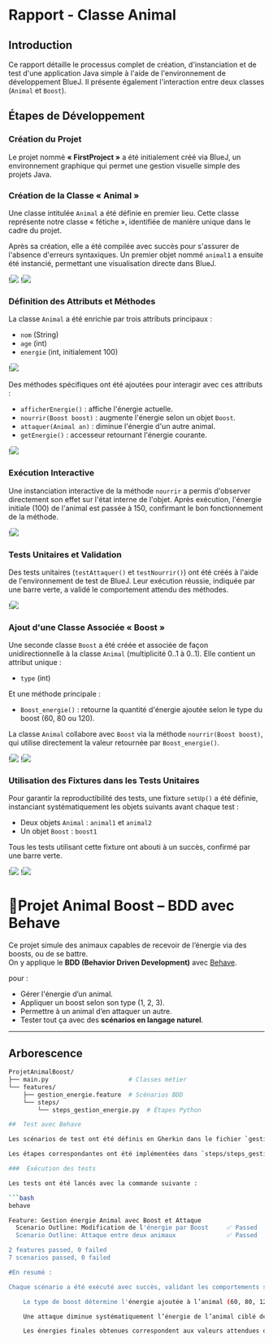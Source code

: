 # Rapport - Classe Animal

## Introduction

Ce rapport détaille le processus complet de création, d'instanciation et de test d'une application Java simple à l'aide de l'environnement de développement BlueJ. Il présente également l'interaction entre deux classes (`Animal` et `Boost`).


## Étapes de Développement

### Création du Projet

Le projet nommé **« FirstProject »** a été initialement créé via BlueJ, un environnement graphique qui permet une gestion visuelle simple des projets Java.

### Création de la Classe « Animal »

Une classe intitulée `Animal` a été définie en premier lieu. Cette classe représente notre classe « fétiche », identifiée de manière unique dans le cadre du projet.

Après sa création, elle a été compilée avec succès pour s'assurer de l'absence d'erreurs syntaxiques. Un premier objet nommé `animal1` a ensuite été instancié, permettant une visualisation directe dans BlueJ.

!![](Agilit-_TP1/Projet_metha_images/Instancier_Classe.png)
!![](Projet_metha_images/Création_et_compilation_classe.png)

### Définition des Attributs et Méthodes

La classe `Animal` a été enrichie par trois attributs principaux :

- `nom` (String)
- `age` (int)
- `energie` (int, initialement 100)

!![](Projet_metha_images/variable_animal.png)

Des méthodes spécifiques ont été ajoutées pour interagir avec ces attributs :

- `afficherEnergie()` : affiche l'énergie actuelle.
- `nourrir(Boost boost)` : augmente l'énergie selon un objet `Boost`.
- `attaquer(Animal an)` : diminue l'énergie d'un autre animal.
- `getEnergie()` : accesseur retournant l'énergie courante.

!![](Projet_metha_images/animal_methode.png)

### Exécution Interactive

Une instanciation interactive de la méthode `nourrir` a permis d'observer directement son effet sur l'état interne de l'objet. Après exécution, l'énergie initiale (100) de l'animal est passée à 150, confirmant le bon fonctionnement de la méthode.

!![](Projet_metha_images/nourrir_effet.png)

### Tests Unitaires et Validation

Des tests unitaires (`testAttaquer()` et `testNourrir()`) ont été créés à l'aide de l'environnement de test de BlueJ. Leur exécution réussie, indiquée par une barre verte, a validé le comportement attendu des méthodes.

!![](Projet_metha_images/Tester_methode_classe.png)

### Ajout d'une Classe Associée « Boost »

Une seconde classe `Boost` a été créée et associée de façon unidirectionnelle à la classe `Animal` (multiplicité 0..1 à 0..1). Elle contient un attribut unique :

- `type` (int)

Et une méthode principale :

- `Boost_energie()` : retourne la quantité d'énergie ajoutée selon le type du boost (60, 80 ou 120).

La classe `Animal` collabore avec `Boost` via la méthode `nourrir(Boost boost)`, qui utilise directement la valeur retournée par `Boost_energie()`.

!![](Projet_metha_images/boost_variable.png)
!![](Projet_metha_images/boost_methodes.png)

### Utilisation des Fixtures dans les Tests Unitaires

Pour garantir la reproductibilité des tests, une fixture `setUp()` a été définie, instanciant systématiquement les objets suivants avant chaque test :

- Deux objets `Animal` : `animal1` et `animal2`
- Un objet `Boost` : `boost1`

Tous les tests utilisant cette fixture ont abouti à un succès, confirmé par une barre verte.

!![](Projet_metha_images/Test_fixture(13).png)
!![](Projet_metha_images/Question_12.png)




# 🐾Projet Animal Boost – BDD avec Behave

Ce projet simule des animaux capables de recevoir de l’énergie via des boosts, ou de se battre.  
On y applique le **BDD (Behavior Driven Development)** avec [Behave](https://behave.readthedocs.io/).

pour :

- Gérer l'énergie d’un animal.
- Appliquer un boost selon son type (1, 2, 3).
- Permettre à un animal d’en attaquer un autre.
- Tester tout ça avec des **scénarios en langage naturel**.

---

##  Arborescence

```bash
ProjetAnimalBoost/
├── main.py                      # Classes métier
└── features/
    ├── gestion_energie.feature  # Scénarios BDD
    └── steps/
        └── steps_gestion_energie.py  # Étapes Python

##  Test avec Behave

Les scénarios de test ont été définis en Gherkin dans le fichier `gestion_energie.feature`. Chaque scénario décrit un comportement attendu du système : augmentation de l’énergie après un boost, ou réduction de l’énergie après une attaque.

Les étapes correspondantes ont été implémentées dans `steps/steps_gestion_energie.py` à l’aide de la syntaxe `@given`, `@when`, `@then` de Behave, et sont directement reliées aux classes métier `Animal` et `Boost` définies dans `main.py`.

###  Exécution des tests

Les tests ont été lancés avec la commande suivante :

```bash
behave

Feature: Gestion énergie Animal avec Boost et Attaque
  Scenario Outline: Modification de l'énergie par Boost     ✅ Passed
  Scenario Outline: Attaque entre deux animaux              ✅ Passed

2 features passed, 0 failed
7 scenarios passed, 0 failed

#En resumé :

Chaque scénario a été exécuté avec succès, validant les comportements suivants :

    Le type de boost détermine l'énergie ajoutée à l’animal (60, 80, 120 selon le type 1, 2 ou 3).

    Une attaque diminue systématiquement l’énergie de l’animal ciblé de 50 points.

    Les énergies finales obtenues correspondent aux valeurs attendues dans les scénarios.
